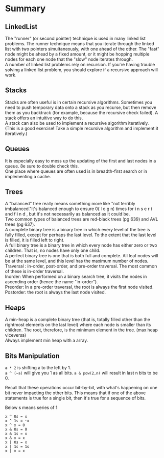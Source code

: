 # Summary

## LinkedList
The "runner" (or second pointer) technique is used in many linked list problems. The runner technique
means that you iterate through the linked list with two pointers simultaneously, with one ahead of the
other. The "fast" node might be ahead by a fixed amount, or it might be hopping multiple nodes for each
one node that the "slow" node iterates through.  
A number of linked list problems rely on recursion. If you're having trouble solving a linked list problem,
you should explore if a recursive approach will work.

## Stacks
Stacks are often useful is in certain recursive algorithms. Sometimes you need to push
temporary data onto a stack as you recurse, but then remove them as you backtrack (for example, because
the recursive check failed). A stack offers an intuitive way to do this.  
A stack can also be used to implement a recursive algorithm iteratively. (This is a good exercise! Take a
simple recursive algorithm and implement it iteratively.)

## Queues
It is especially easy to mess up the updating of the first and last nodes in a queue. 8e sure to double check
this.  
One place where queues are often used is in breadth-first search or in implementing a cache.

## Trees

A "balanced" tree really means something more like "not terribly imbalanced."lt's balanced enough to ensure 0( l o g n) times for i n s e r t and f i n d , but it's not necessarily as balanced as it could be.  
Two common types of balanced trees are red-black trees (pg 639) and AVL trees (pg 637).  
A complete binary tree is a binary tree in which every level of the tree is fully filled, except for perhaps the
last level. To the extent that the last level is filled, it is filled left to right.  
A full binary tree is a binary tree in which every node has either zero or two children. That is, no nodes have
only one child.  
A perfect binary tree is one that is both full and complete. All leaf nodes will be at the same level, and this
level has the maximum number of nodes.  
Traversal : in-order, post-order, and pre-order traversal. The most common of these is in-order traversal.  
Inorder: When performed on a binary search tree, it visits the nodes in ascending order (hence the name "in-order").  
Preorder: In a pre-order traversal, the root is always the first node visited.  
Postorder: the root is always the last node visited.  

## Heaps
A min-heap is a complete binary tree (that is, totally filled other than the rightmost elements on the last
level) where each node is smaller than its children. The root, therefore, is the minimum element in the tree. (max heap viceversa)  
Always implement min heap with a array.

## Bits Manipulation

`a * 2` is shifting a to the left by 1.  
`a ^ (~a)` will give you 1 as all bits.
`a & pow(2,n)` will result in last n bits to be 0. 

Recall that these operations occur bit-by-bit, with what's happening on
one bit never impacting the other bits. This means that if one of the above statements is true for a single bit,
then it's true for a sequence of bits.

Below s means series of 1

```
x ^ 0s = x  
x ^ 1s = ~x  
x ^ x = 0  
x & 0s = 0  
x & 1s = x  
x & x = x  
x | 0s = x  
x | 1s = 1s  
x | x = x  
```







